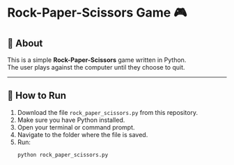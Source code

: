 # Rock-Paper-Scissors Game 🎮

## 📌 About
This is a simple **Rock-Paper-Scissors** game written in Python.  
The user plays against the computer until they choose to quit.

---

## 🚀 How to Run
1. Download the file `rock_paper_scissors.py` from this repository.
2. Make sure you have Python installed.
3. Open your terminal or command prompt.
4. Navigate to the folder where the file is saved.
5. Run:
   ```bash
   python rock_paper_scissors.py
